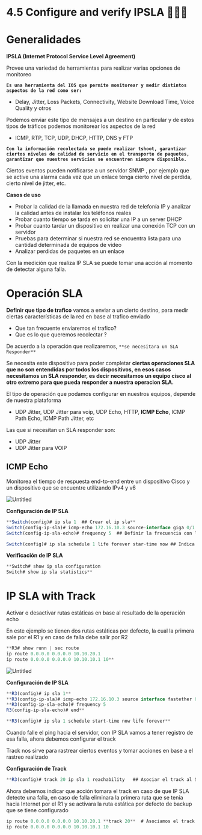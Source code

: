 # 4.5 Configure and verify IPSLA 👨🏽‍💻

# Generalidades

**IPSLA (Internet Protocol Service Level Agreement)**

Provee una variedad de herramientas para realizar varias opciones de monitoreo

**`Es una herramienta del IOS que permite monitorear y medir distintos aspectos de la red como ser:`**

- Delay, Jitter, Loss Packets, Connectivity, Website Download Time, Voice Quality y otros

Podemos enviar este tipo de mensajes a un destino en particular y de estos tipos de tráficos podemos monitorear los aspectos de la red

- ICMP, RTP, TCP, UDP, DHCP, HTTP, DNS y FTP

**`Con la información recolectada se puede realizar tshoot, garantizar ciertos niveles de calidad de servicio en el transporte de paquetes, garantizar que nuestros servicios se encuentren siempre disponible.`** 

Ciertos eventos pueden notificarse a un servidor SNMP , por ejemplo que se active una alarma cada vez que un enlace tenga cierto nivel de perdida, cierto nivel de jitter, etc. 

**Casos de uso**

- Probar la calidad de la llamada en nuestra red de telefonía IP y analizar la calidad antes de instalar los teléfonos reales
- Probar cuanto tiempo se tarda en solicitar una IP a un server DHCP
- Probar cuanto tardar un dispositivo en realizar una conexión TCP con un servidor
- Pruebas para determinar si nuestra red se encuentra lista para una cantidad determinada de equipos de video
- Analizar perdidas de paquetes en un enlace

Con la medición que realiza IP SLA se puede tomar una acción al momento de detectar alguna falla. 

# Operación SLA

**Definir que tipo de trafico** vamos a enviar a un cierto destino, para medir ciertas características de la red en base al trafico enviado

- Que tan frecuente enviaremos el trafico?
- Que es lo que queremos recolectar ?

De acuerdo a la operación que realizaremos, `**se necesitara un SLA Responder**`

Se necesita este dispositivo para poder completar **ciertas operaciones SLA que no son entendidas por todos los dispositivos, en esos casos necesitamos un SLA responder, es decir necesitamos un equipo cisco al otro extremo para que pueda responder a nuestra operacion SLA.**

El tipo de operación que podamos configurar en nuestros equipos, depende de nuestra plataforma

- UDP Jitter, UDP Jitter para voip, UDP Echo, HTTP, **ICMP Echo**, ICMP Path Echo, ICMP Path Jitter, etc

Las que si necesitan un SLA responder son:

- UDP Jitter
- UDP Jitter para VOIP

## ICMP Echo

Monitorea el tiempo de respuesta end-to-end entre un dispositivo Cisco y un dispositivo que se encuentre utilizando IPv4 y v6

![Untitled](4%205%20Configure%20and%20verify%20IPSLA%20%F0%9F%91%A8%F0%9F%8F%BD%E2%80%8D%F0%9F%92%BB%209553e25ac5734cab8040d43084e02a58/Untitled.png)

**Configuración de IP SLA**

```jsx
**Switch(config)# ip sla 1  ## Crear el ip sla** 
Switch(config-ip-sla)# icmp-echo 172.16.10.3 source-interface giga 0/1  ## Indicar el destino y la interface origen que enviara la operacion 
Switch(config-ip-sla-echo)# frequency 5  ## Definir la frecuencia con la que se realizara la operacion

Switch(config)# ip sla schedule 1 life forever star-time now ## Indica cuando iniciara la operacion y hasta cuando
```

**Verificación de IP SLA**

```jsx
**Switch# show ip sla configuration
Switch# show ip sla statistics**
```

# IP SLA with Track

Activar o desactivar rutas estáticas en base al resultado de la operación echo

En este ejemplo se tienen dos rutas estáticas por defecto, la cual la primera sale por el R1 y en caso de falla debe salir por R2

```jsx
**R3# show runn | sec route
ip route 0.0.0.0 0.0.0.0 10.10.20.1
ip route 0.0.0.0 0.0.0.0 10.10.10.1 10** 
```

![Untitled](4%205%20Configure%20and%20verify%20IPSLA%20%F0%9F%91%A8%F0%9F%8F%BD%E2%80%8D%F0%9F%92%BB%209553e25ac5734cab8040d43084e02a58/Untitled%201.png)

**Configuración de IP SLA**

```jsx
**R3(config)# ip sla 1** 
**R3(config-ip-sla)# icmp-echo 172.16.10.3 source interface fastether 0/0**
**R3(config-ip-sla-echo)# frequency 5 
R3(config-ip-sla-echo)# end**

**R3(config)# ip sla 1 schedule start-time now life forever**
```

Cuando falle el ping hacia el servidor, con IP SLA vamos a tener registro de esa falla, ahora debemos configurar el track

Track nos sirve para rastrear ciertos eventos y tomar acciones en base a el rastreo realizado

**Configuración de Track**

```jsx
**R3(config)# track 20 ip sla 1 reachability   ## Asociar el track al SLA que hemos configurado**

```

Ahora debemos indicar que acción tomara el track en caso de que IP SLA detecte una falla, en caso de falla eliminara la primera ruta que se tenia hacia Internet por el R1 y se activara la ruta estática por defecto de backup que se tiene configurado

```jsx
ip route 0.0.0.0 0.0.0.0 10.10.20.1 **track 20**  # Asociamos el track a la ruta que se hara el seguimiento
ip route 0.0.0.0 0.0.0.0 10.10.10.1 10 
```
